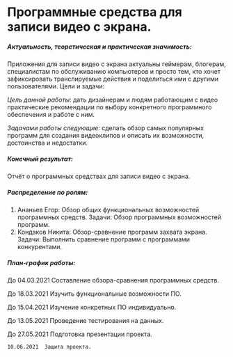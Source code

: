 # Программные средства для записи видео с экрана. #

##### Актуальность, теоретическая и практическая значимость: #####

Приложения для записи видео с экрана актуальны геймерам, блогерам, специалистам по обслуживанию компьютеров и просто тем, кто хочет зафиксировать транслируемые действия и поделиться ими с другими пользователями.
Цели и задачи:

*Цель данной работы*: дать дизайнерам и людям работающим с видео практические рекомендации по выбору конкретного программного обеспечения и работе с ним.


*Задачами работы следующие*: сделать обзор самых популярных программ для создания видеоклипов и описать их возможности, достоинства и недостатки.

##### Конечный результат: #####

Отчёт о программных средствах для записи видео с экрана.

##### Распределение по ролям: #####

1)	Ананьев Егор: Обзор общих функциональных возможностей программных средств.
Задачи: Обзор программных возможностей программ.
2)	Кондаков Никита: Обзор-сравнение программ захвата экрана.
Задачи: Выполнить сравнение  программ с программами конкурентами.

##### План-график работы: #####

До 04.03.2021 Составление обзора-сравнения программных средств.

До 18.03.2021 Изучить функциональные возможности ПО.

До 15.04.2021 Изучение конкретных ПО индивидуально.

До 13.05.2021 Проведение тестирования на данных.

До 27.05.2021 Подготовка презентации проекта.

    10.06.2021  Защита проекта.
